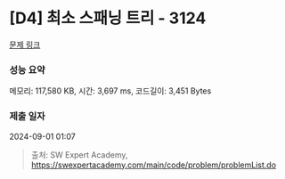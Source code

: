 # [D4] 최소 스패닝 트리 - 3124 

[문제 링크](https://swexpertacademy.com/main/code/problem/problemDetail.do?contestProbId=AV_mSnmKUckDFAWb) 

### 성능 요약

메모리: 117,580 KB, 시간: 3,697 ms, 코드길이: 3,451 Bytes

### 제출 일자

2024-09-01 01:07



> 출처: SW Expert Academy, https://swexpertacademy.com/main/code/problem/problemList.do